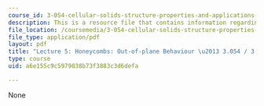 ```yaml
---
course_id: 3-054-cellular-solids-structure-properties-and-applications-spring-2015
description: This is a resource file that contains information regarding lecture 5.
file_location: /coursemedia/3-054-cellular-solids-structure-properties-and-applications-spring-2015/a6e155c9c5979038b73f3883c3d6defa_MIT3_054S15_L5_outpl.pdf
file_type: application/pdf
layout: pdf
title: "Lecture 5: Honeycombs: Out-of-plane Behaviour \u2013 3.054 / 3.36 Spring 2015"
type: course
uid: a6e155c9c5979038b73f3883c3d6defa

---
```

None